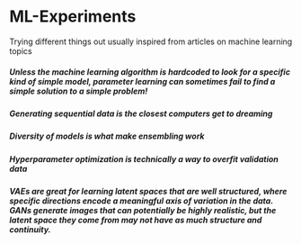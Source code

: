 # ML-Experiments

Trying different things out usually inspired from articles on machine learning topics


##### Unless the machine learning algorithm is hardcoded to look for a specific kind of simple model, parameter learning can sometimes fail to find a simple solution to a simple problem!

##### Generating sequential data is the closest computers get to dreaming

##### Diversity of models is what make ensembling work

##### Hyperparameter optimization is technically a way to overfit validation data

##### VAEs  are  great  for  learning  latent spaces that are well structured, where specific directions encode a meaningful axis of variation in the data. GANs generate images that can potentially be highly realistic, but the latent space they come from may not have as much structure and continuity.

